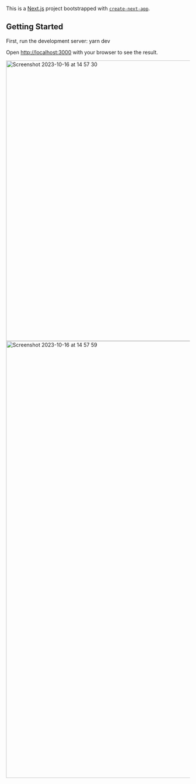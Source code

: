 This is a [Next.js](https://nextjs.org/) project bootstrapped with [`create-next-app`](https://github.com/vercel/next.js/tree/canary/packages/create-next-app).

## Getting Started

First, run the development server:
yarn dev

Open [http://localhost:3000](http://localhost:3000) with your browser to see the result.



<img width="767" alt="Screenshot 2023-10-16 at 14 57 30" src="https://github.com/shevchenkoviktoria/NextJs/assets/107632181/ef6e5de7-a229-4849-8e9e-dc001102f4c8">

<img width="1195" alt="Screenshot 2023-10-16 at 14 57 59" src="https://github.com/shevchenkoviktoria/NextJs/assets/107632181/23c5fd36-60e2-4d13-93ae-8e1b79c04f92">
